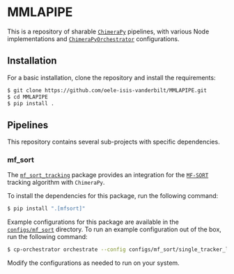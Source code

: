# MMLAPIPE
This is a repository of sharable [`ChimeraPy`](https://github.com/oele-isis-vanderbilt/ChimeraPy) pipelines, with various Node implementations and [`ChimeraPyOrchestrator`](https://github.com/oele-isis-vanderbilt/ChimeraPyOrchestrator) configurations.


## Installation
For a basic installation, clone the repository and install the requirements:

```bash
$ git clone https://github.com/oele-isis-vanderbilt/MMLAPIPE.git
$ cd MMLAPIPE
$ pip install .
```

## Pipelines
This repository contains several sub-projects with specific dependencies.


### mf_sort
The [`mf_sort_tracking`](./mmlapipe/mf_sort_tracking) package provides an integration for the [`MF-SORT`](https://github.com/kbvatral/MF-SORT) tracking algorithm with `ChimeraPy`.

To install the dependencies for this package, run the following command:

```bash
$ pip install ".[mfsort]"
```

Example configurations for this package are available in the [`configs/mf_sort`](./configs/mf_sort) directory. To run an example configuration out of the box, run the following command:

```bash
$ cp-orchestrator orchestrate --config configs/mf_sort/single_tracker_local_http.json
```

Modify the configurations as needed to run on your system.
